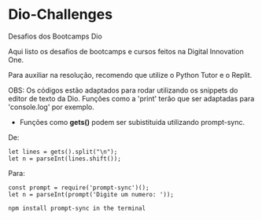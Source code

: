 # Dio-Challenges
Desafios dos Bootcamps Dio

Aqui listo os desafios de bootcamps e cursos feitos na Digital Innovation One.

Para auxiliar na resolução, recomendo que utilize o Python Tutor e o Replit.

OBS: Os códigos estão adaptados para rodar utilizando os snippets do editor de texto da Dio. Funções como a 'print' terão que ser adaptadas para 'console.log' por exemplo.

- Funções como **gets()** podem ser subistituida utilizando prompt-sync.

De:

```
let lines = gets().split("\n"); 
let n = parseInt(lines.shift()); 
```

Para:

```
const prompt = require('prompt-sync')();
let n = parseInt(prompt('Digite um numero: ')); 
```
    npm install prompt-sync in the terminal
